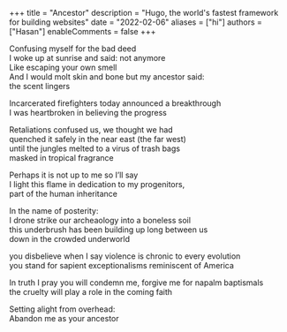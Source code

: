 +++
title = "Ancestor"
description = "Hugo, the world's fastest framework for building websites"
date = "2022-02-06"
aliases = ["hi"]
authors = ["Hasan"]
enableComments = false
+++

Confusing myself for the bad deed   
I woke up at sunrise and said: not anymore <br>
Like escaping your own smell <br>
And I would molt skin and bone but my ancestor said: <br>
the scent lingers 

Incarcerated firefighters today announced a breakthrough  <br>
I was heartbroken in believing the progress

Retaliations confused us, we thought we had <br>
quenched it safely in the near east (the far west) <br>
until the jungles melted to a virus of trash bags <br>
masked in tropical fragrance

Perhaps it is not up to me so I’ll say <br>
I light this flame in dedication to my progenitors, <br>
part of the human inheritance

In the name of posterity: <br>
I drone strike our archeaology into a boneless soil <br>
this underbrush has been building up long between us <br>
down in the crowded underworld

you disbelieve when I say violence is chronic to every evolution <br>
you stand for sapient exceptionalisms reminiscent of America

In truth I pray you will condemn me, forgive me for napalm baptismals <br>
the cruelty will play a role in the coming faith


Setting alight from overhead: <br>
Abandon me as your ancestor 